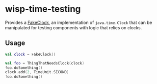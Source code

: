 # wisp-time-testing

Provides
a [FakeClock](https://github.com/cashapp/wisp/blob/master/wisp-time-testing/src/main/kotlin/wisp/time/FakeClock.kt), an
implementation of `java.time.Clock` that can be manipulated for testing components with logic that relies on clocks.

## Usage

```kotlin
val clock = FakeClock()

val foo = ThingThatNeedsClock(clock)
foo.doSomething()
clock.add(2, TimeUnit.SECOND)
foo.doSomething()
```
